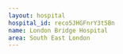 ```yaml
---
layout: hospital
hospital_id: reco5JHGFnrY3t5Bn
name: London Bridge Hospital
area: South East London
---
```

